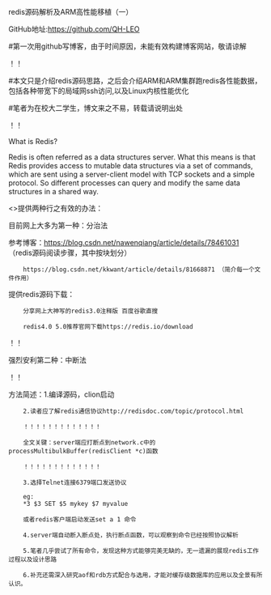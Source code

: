 redis源码解析及ARM高性能移植（一）

GitHub地址:https://github.com/QH-LEO

#第一次用github写博客，由于时间原因，未能有效构建博客网站，敬请谅解

！！

#本文只是介绍redis源码思路，之后会介绍ARM和ARM集群跑redis各性能数据，包括各种带宽下的局域网ssh访问,以及Linux内核性能优化

#笔者为在校大二学生，博文来之不易，转载请说明出处

！！

What is Redis?

Redis is often referred as a data structures server. What this means is that Redis provides access to mutable data structures via a set of commands, which are sent using a server-client model with TCP sockets and a simple protocol. So different processes can query and modify the same data structures in a shared way.

<>提供两种行之有效的办法：

目前网上大多为第一种：分治法

参考博客：https://blog.csdn.net/nawenqiang/article/details/78461031 （redis源码阅读步骤，其中按块划分）

        https://blog.csdn.net/kkwant/article/details/81668871 （简介每一个文件作用）
        
提供redis源码下载：

        分享网上大神写的redis3.0注释版 百度谷歌直搜
        
        redis4.0 5.0推荐官网下载https://redis.io/download
        
！！        

强烈安利第二种：中断法

！！

方法简述：1.编译源码，clion启动

        2.读者应了解redis通信协议http://redisdoc.com/topic/protocol.html
        
        ！！！！！！！！！！！！！
        
        全文关键：server端应打断点到network.c中的processMultibulkBuffer(redisClient *c)函数
        
        ！！！！！！！！！！！！！
        
        3.选择Telnet连接6379端口发送协议
        
        eg:
        *3 $3 SET $5 mykey $7 myvalue
        
        或者redis客户端启动发送set a 1 命令
        
        4.server端自动断入断点处，执行断点函数，可以观察到命令已经按照协议解析
        
        5.笔者几乎尝试了所有命令，发现这种方式能够完美无缺的，无一遗漏的展现redis工作过程以及设计思路
        
        6.补充还需深入研究aof和rdb方式配合与选用，才能对缓存级数据库的应用以及全景有所认识。
